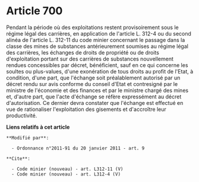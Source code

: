 # Article 700

Pendant la période où des exploitations restent provisoirement sous le régime légal des carrières, en application de
l'article L. 312-4 ou du second alinéa de l'article L. 312-11 du code minier concernant le passage dans la classe des mines
de substances antérieurement soumises au régime légal des carrières, les échanges de droits de propriété ou de droits
d'exploitation portant sur des carrières de substances nouvellement rendues concessibles par décret, bénéficient, sauf en ce
qui concerne les soultes ou plus-values, d'une exonération de tous droits au profit de l'Etat, à condition, d'une part, que
l'échange soit préalablement autorisé par un décret rendu sur avis conforme du conseil d'Etat et contresigné par le ministre
de l'économie et des finances et par le ministre chargé des mines et, d'autre part, que l'acte d'échange se réfère
expressément au décret d'autorisation. Ce dernier devra constater que l'échange est effectué en vue de rationaliser
l'exploitation des gisements et d'accroître leur productivité.

**Liens relatifs à cet article**

	**Modifié par**:

	  - Ordonnance n°2011-91 du 20 janvier 2011 - art. 9

	**Cite**:

	  - Code minier (nouveau) - art. L312-11 (V)
	  - Code minier (nouveau) - art. L312-4 (V)
